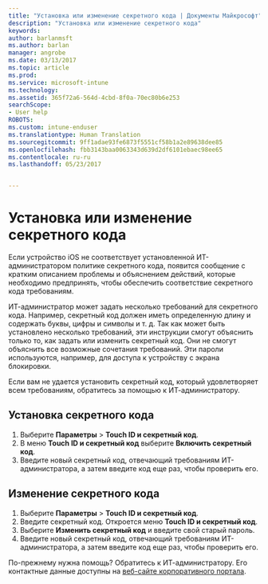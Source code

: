 ```yaml
---
title: "Установка или изменение секретного кода | Документы Майкрософт"
description: "Установка или изменение секретного кода"
keywords: 
author: barlanmsft
ms.author: barlan
manager: angrobe
ms.date: 03/13/2017
ms.topic: article
ms.prod: 
ms.service: microsoft-intune
ms.technology: 
ms.assetid: 365f72a6-564d-4cbd-8f0a-70ec80b6e253
searchScope:
- User help
ROBOTS: 
ms.custom: intune-enduser
ms.translationtype: Human Translation
ms.sourcegitcommit: 9ff1adae93fe6873f5551cf58b1a2e89638dee85
ms.openlocfilehash: fbb3143baa0063343d639d2df6101ebaec98ee65
ms.contentlocale: ru-ru
ms.lasthandoff: 05/23/2017


---
```


# <a name="set-or-change-your-passcode"></a>Установка или изменение секретного кода

Если устройство iOS не соответствует установленной ИТ-администратором политике секретного кода, появится сообщение с кратким описанием проблемы и объяснением действий, которые необходимо предпринять, чтобы обеспечить соответствие секретного кода требованиям.

ИТ-администратор может задать несколько требований для секретного кода. Например, секретный код должен иметь определенную длину и содержать буквы, цифры и символы и т. д. Так как может быть установлено несколько требований, эти инструкции смогут объяснить только то, как задать или изменить секретный код. Они не смогут объяснить все возможные сочетания требований. Эти пароли используются, например, для доступа к устройству с экрана блокировки.

Если вам не удается установить секретный код, который удовлетворяет всем требованиям, обратитесь за помощью к ИТ-администратору.

## <a name="set-your-passcode"></a>Установка секретного кода

1. Выберите **Параметры** > **Touch ID и секретный код**.
2. В меню **Touch ID и секретный код** выберите **Включить секретный код**.
3. Введите новый секретный код, отвечающий требованиям ИТ-администратора, а затем введите код еще раз, чтобы проверить его.

## <a name="change-your-passcode"></a>Изменение секретного кода

1. Выберите **Параметры** > **Touch ID и секретный код**.
2. Введите секретный код. Откроется меню **Touch ID и секретный код**.
2. Выберите **Изменить секретный код** и введите свой старый пароль.
3. Введите новый секретный код, отвечающий требованиям ИТ-администратора, а затем введите код еще раз, чтобы проверить его.

По-прежнему нужна помощь? Обратитесь к ИТ-администратору. Его контактные данные доступны на [веб-сайте корпоративного портала](http://portal.manage.microsoft.com).

